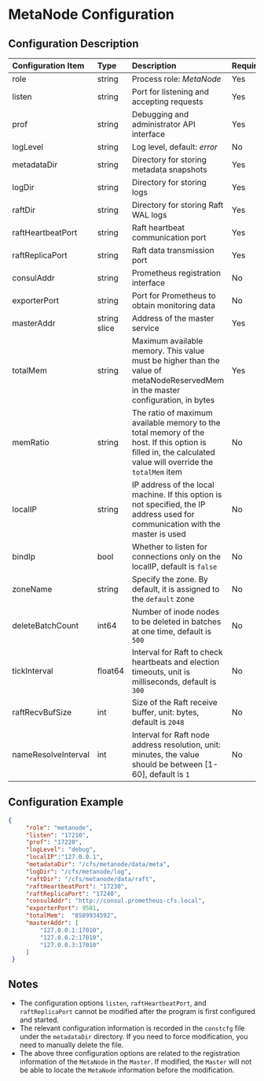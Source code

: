 # MetaNode Configuration

## Configuration Description

| Configuration Item  | Type         | Description                                                                                                                                                | Required |
|:---------------------|:--------------|:------------------------------------------------------------------------------------------------------------------------------------------------------------|:----------|
| role                | string       | Process role: *MetaNode*                                                                                                                                   | Yes      |
| listen              | string       | Port for listening and accepting requests                                                                                                                  | Yes      |
| prof                | string       | Debugging and administrator API interface                                                                                                                  | Yes      |
| logLevel            | string       | Log level, default: *error*                                                                                                                                | No       |
| metadataDir         | string       | Directory for storing metadata snapshots                                                                                                                   | Yes      |
| logDir              | string       | Directory for storing logs                                                                                                                                 | Yes      |
| raftDir             | string       | Directory for storing Raft WAL logs                                                                                                                        | Yes      |
| raftHeartbeatPort   | string       | Raft heartbeat communication port                                                                                                                          | Yes      |
| raftReplicaPort     | string       | Raft data transmission port                                                                                                                                | Yes      |
| consulAddr          | string       | Prometheus registration interface                                                                                                                          | No       |
| exporterPort        | string       | Port for Prometheus to obtain monitoring data                                                                                                              | No       |
| masterAddr          | string slice | Address of the master service                                                                                                                              | Yes      |
| totalMem            | string       | Maximum available memory. This value must be higher than the value of metaNodeReservedMem in the master configuration, in bytes                            | Yes      |
| memRatio            | string       | The ratio of maximum available memory to the total memory of the host. If this option is filled in, the calculated value will override the `totalMem` item | No       |
| localIP             | string       | IP address of the local machine. If this option is not specified, the IP address used for communication with the master is used                            | No       |
| bindIp              | bool         | Whether to listen for connections only on the localIP, default is `false`                                                                                  | No       |
| zoneName            | string       | Specify the zone. By default, it is assigned to the `default` zone                                                                                         | No       |
| deleteBatchCount    | int64        | Number of inode nodes to be deleted in batches at one time, default is `500`                                                                               | No       |
| tickInterval        | float64      | Interval for Raft to check heartbeats and election timeouts, unit is milliseconds, default is `300`                                                        | No       |
| raftRecvBufSize     | int          | Size of the Raft receive buffer, unit: bytes, default is `2048`                                                                                            | No       |
| nameResolveInterval | int          | Interval for Raft node address resolution, unit: minutes, the value should be between [1-60], default is `1`                                               | No       |

## Configuration Example

``` json
{
     "role": "metanode",
     "listen": "17210",
     "prof": "17220",
     "logLevel": "debug",
     "localIP":"127.0.0.1",
     "metadataDir": "/cfs/metanode/data/meta",
     "logDir": "/cfs/metanode/log",
     "raftDir": "/cfs/metanode/data/raft",
     "raftHeartbeatPort": "17230",
     "raftReplicaPort": "17240",
     "consulAddr": "http://consul.prometheus-cfs.local",
     "exporterPort": 9501,
     "totalMem":  "8589934592",
     "masterAddr": [
         "127.0.0.1:17010",
         "127.0.0.2:17010",
         "127.0.0.3:17010"
     ]
 }
```

## Notes

-   The configuration options `listen`, `raftHeartbeatPort`, and `raftReplicaPort` cannot be modified after the program is first configured and started.
-   The relevant configuration information is recorded in the `constcfg` file under the `metadataDir` directory. If you need to force modification, you need to manually delete the file.
-   The above three configuration options are related to the registration information of the `MetaNode` in the `Master`. If modified, the `Master` will not be able to locate the `MetaNode` information before the modification.
